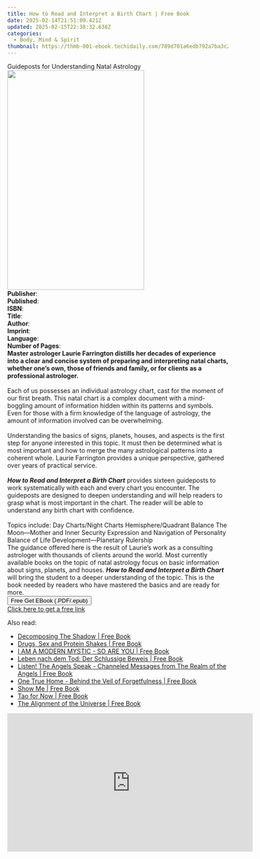 ```yaml
---
title: How to Read and Interpret a Birth Chart | Free Book
date: 2025-02-14T21:51:09.421Z
updated: 2025-02-15T22:38:32.638Z
categories:
  - Body, Mind & Spirit
thumbnail: https://thmb-001-ebook.techidaily.com/789d701a6edb792a7ba3c226529bd87ff7416e86b3d6b03b956db60645c18a5e.jpg
---
```

<main id="book-container">
  <div class="flex flex-col">
    <div class="book-brief flex-1 py-6 px-4 sm:p-6 md:py-10 md:px-8">
      <!-- brief-->
      <div class="book-brief-main">
        Guideposts for Understanding Natal Astrology
      </div>
    </div>
    <div
      class="book-meta-info flex-1 grid gap-4 col-start-1 col-end-3 row-start-1 sm:mb-6 sm:grid-cols-4 lg:gap-6 lg:col-start-2 lg:row-end-6 lg:row-span-6 lg:mb-0"
    >
      <div
        class="book-meta-info-left place-content-center mt-4 p-4 text-sm leading-6 col-start-2 col-span-2 dark:text-slate-400"
      >
        <img
          class="w-full h-500 object-cover rounded-lg sm:h-255 sm:col-span-2 lg:col-span-full"
          src="https://img-001-ebook.techidaily.com/52089c888fcb779c5bbc8d36a3289b5badf0be21b124bede39f66f08eff6b245.jpg"
          alt=""
          width="312"
          height="500"
        />
      </div>
      <div
        class="book-meta-info-right mt-2 col-start-1 row-start-2 col-span-3 self-center"
      >
        <!-- meta data  -->
        <div class="flex flex-col px-4 md:px-8">
          <div class="flex-1">
            <strong>Publisher</strong>:<span class="px-2"></span>
          </div>
          <div class="flex-1">
            <strong>Published</strong>:<span class="px-2"></span>
          </div>
          <div class="flex-1">
            <strong>ISBN</strong>:<span class="px-2"></span>
          </div>
          <div class="flex-1">
            <strong>Title</strong>:<span class="px-2"></span>
          </div>
          <div class="flex-1">
            <strong>Author</strong>:<span class="px-2"></span>
          </div>
          <div class="flex-1">
            <strong>Imprint</strong>:<span class="px-2"></span>
          </div>
          <div class="flex-1">
            <strong>Language</strong>:<span class="px-2"></span>
          </div>
          <div class="flex-1">
            <strong>Number of Pages</strong>:<span class="px-2"></span>
          </div>
        </div>
      </div>
    </div>
    <div class="book-description flex-1 py-6 px-4 sm:p-6 md:py-10 md:px-8">
      <div class="book-description-main">
        <div accordion-content="" id="description">
          <b
            >Master astrologer Laurie Farrington distills her decades of
            experience into a clear and concise system of preparing and
            interpreting natal charts, whether one’s own, those of friends and
            family, or for clients as a professional astrologer.</b
          ><br />
          &nbsp;<br />
          Each of us possesses an individual astrology chart, cast for the
          moment of our first breath. This natal chart is a complex document
          with a mind-boggling amount of information hidden within its patterns
          and symbols. Even for those with a firm knowledge of the language of
          astrology, the amount of information involved can be overwhelming.<br />
          &nbsp;<br />
          Understanding the basics of signs, planets, houses, and aspects is the
          first step for anyone interested in this topic. It must then be
          determined what is most important and how to merge the many
          astrological patterns into a coherent whole. Laurie Farrington
          provides a unique perspective, gathered over years of practical
          service.<br />
          &nbsp;<br /><b><i>How to Read and Interpret a Birth Chart</i></b>
          provides sixteen guideposts to work systematically with each and every
          chart you encounter. The guideposts are designed to deepen
          understanding and will help readers to grasp what is most important in
          the chart. The reader will be able to understand any birth chart with
          confidence.<br />
          &nbsp;<br />
          Topics include: Day Charts/Night Charts Hemisphere/Quadrant Balance
          The Moon—Mother and Inner Security Expression and Navigation of
          Personality Balance of Life Development—Planetary Rulership &nbsp;<br />
          The guidance offered here is the result of Laurie’s work as a
          consulting astrologer with thousands of clients around the world. Most
          currently available books on the topic of natal astrology focus on
          basic information about signs, planets, and houses.
          <i><b>How to Read and Interpret a Birth Chart</b></i> will bring the
          student to a deeper understanding of the topic. This is the book
          needed by readers who have mastered the basics and are ready for more.
        </div>
        <div class="accordion-fader"></div>
      </div>
    </div>
    <div class="book-excerpts flex-1 py-6 px-4 sm:p-6 md:py-10 md:px-8"></div>
    <div
      class="book-about-author flex-1 py-6 px-4 sm:p-6 md:py-10 md:px-8"
    ></div>
    <div class="book-free-get flex-1 py-6 px-4 sm:p-6 md:py-10 md:px-8">
      <button
        id="btn-free-get"
        class="bg-blue-500 hover:bg-blue-700 text-white font-bold py-2 px-4 rounded"
      >
        Free Get EBook (.PDF/.epub)
      </button>
      <div id="countdown-display" class="px-2 text-lg mt-2"></div>
      <a
        id="free-link"
        class="hidden bg-blue-500 hover:bg-blue-700 text-white font-bold py-2 px-4 rounded"
        href="https://www.ebooks.com/en-us/book/211239549/how-to-read-and-interpret-a-birth-chart/laurie-farrington/"
        target="_blank"
        >Click here to get a free link</a
      >
    </div>
    <script>
      let countdownTime = 0;
      let countdownInterval = null;
      document
        .getElementById('btn-free-get')
        .addEventListener('click', startCountdown);
      function startCountdown() {
        countdownTime = new Date().getTime() + 60000 * 3;
        countdownInterval = setInterval(updateCountdown, 1000);
        document.getElementById('btn-free-get').disabled = true;
        document
          .getElementById('btn-free-get')
          .classList.add('bg-gray-500', 'cursor-not-allowed');
      }
      function updateCountdown() {
        let currentTime = new Date().getTime();
        let timeLeft = countdownTime - currentTime;
        let secondsLeft = Math.floor(timeLeft / 1000);
        document.getElementById('countdown-display').innerHTML =
          `Remaining time: ${secondsLeft} seconds.`;
        if (secondsLeft <= 0) {
          clearInterval(countdownInterval);
          document.getElementById('btn-free-get').classList.add('hidden');
          document.getElementById('free-link').classList.remove('hidden');
          document.getElementById('countdown-display').innerHTML = '';
        }
      }
    </script>
  </div>
</main>

<ins class="adsbygoogle"
      style="display:block"
      data-ad-client="ca-pub-7571918770474297"
      data-ad-slot="8358498916"
      data-ad-format="auto"
      data-full-width-responsive="true"></ins>
    

<span class="atpl-alsoreadstyle">Also read:</span>
<div><ul>
<li><a href="https://novels-ebooks.techidaily.com/209840310-9780991943517-decomposing-the-shadow/"><u>Decomposing The Shadow | Free Book</u></a></li>
<li><a href="https://novels-ebooks.techidaily.com/209840243-9780692468906-drugs-sex-and-protein-shakes/"><u>Drugs, Sex and Protein Shakes | Free Book</u></a></li>
<li><a href="https://novels-ebooks.techidaily.com/209840446-9780994290410-i-am-a-modern-mystic-so-are-you/"><u>I AM A MODERN MYSTIC - SO ARE YOU | Free Book</u></a></li>
<li><a href="https://novels-ebooks.techidaily.com/209840510-9781908421197-leben-nach-dem-tod-der-schlussige-beweis/"><u>Leben nach dem Tod: Der Schlussige Beweis | Free Book</u></a></li>
<li><a href="https://novels-ebooks.techidaily.com/209840127-9780994341013-listen-the-angels-speak-channeled-messages-from-the-realm-of-the-angels/"><u>Listen! The Angels Speak - Channeled Messages from The Realm of the Angels | Free Book</u></a></li>
<li><a href="https://novels-ebooks.techidaily.com/209840508-9780981857626-one-true-home-behind-the-veil-of-forgetfulness/"><u>One True Home - Behind the Veil of Forgetfulness | Free Book</u></a></li>
<li><a href="https://novels-ebooks.techidaily.com/209839682-9781942969013-show-me/"><u>Show Me | Free Book</u></a></li>
<li><a href="https://novels-ebooks.techidaily.com/209840624-9781937233266-tao-for-now/"><u>Tao for Now | Free Book</u></a></li>
<li><a href="https://novels-ebooks.techidaily.com/209840547-9780646939070-the-alignment-of-the-universe/"><u>The Alignment of the Universe | Free Book</u></a></li>
</ul></div>

<!-- affiliate ads begin -->
<iframe width="560" height="315" src="https://www.youtube.com/embed/jpdGEJJwMLY?si=eKgXOPpNeYvYKcel" title="YouTube video player" frameborder="0" allow="accelerometer; autoplay; clipboard-write; encrypted-media; gyroscope; picture-in-picture; web-share" referrerpolicy="strict-origin-when-cross-origin" allowfullscreen></iframe>
<!-- affiliate ads end -->

